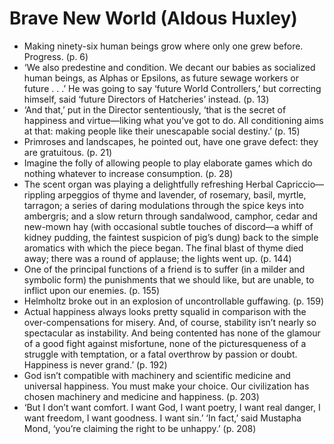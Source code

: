 # Brave New World (Aldous Huxley)
* Making ninety-six human beings grow where only one grew before. Progress. (p. 6)
* ‘We also predestine and condition. We decant our babies as socialized human beings, as Alphas or Epsilons, as future sewage workers or future . . .’ He was going to say ‘future World Controllers,’ but correcting himself, said ‘future Directors of Hatcheries’ instead. (p. 13)
* ‘And that,’ put in the Director sententiously, ‘that is the secret of happiness and virtue—liking what you’ve got to do. All conditioning aims at that: making people like their unescapable social destiny.’ (p. 15)
* Primroses and landscapes, he pointed out, have one grave defect: they are gratuitous. (p. 21)
* Imagine the folly of allowing people to play elaborate games which do nothing whatever to increase consumption. (p. 28)
* The scent organ was playing a delightfully refreshing Herbal Capriccio—rippling arpeggios of thyme and lavender, of rosemary, basil, myrtle, tarragon; a series of daring modulations through the spice keys into ambergris; and a slow return through sandalwood, camphor, cedar and new-mown hay (with occasional subtle touches of discord—a whiff of kidney pudding, the faintest suspicion of pig’s dung) back to the simple aromatics with which the piece began. The final blast of thyme died away; there was a round of applause; the lights went up. (p. 144)
* One of the principal functions of a friend is to suffer (in a milder and symbolic form) the punishments that we should like, but are unable, to inflict upon our enemies. (p. 155)
* Helmholtz broke out in an explosion of uncontrollable guffawing. (p. 159)
* Actual happiness always looks pretty squalid in comparison with the over-compensations for misery. And, of course, stability isn’t nearly so spectacular as instability. And being contented has none of the glamour of a good fight against misfortune, none of the picturesqueness of a struggle with temptation, or a fatal overthrow by passion or doubt. Happiness is never grand.’ (p. 192)
* God isn’t compatible with machinery and scientific medicine and universal happiness. You must make your choice. Our civilization has chosen machinery and medicine and happiness. (p. 203)
* ‘But I don’t want comfort. I want God, I want poetry, I want real danger, I want freedom, I want goodness. I want sin.’ ‘In fact,’ said Mustapha Mond, ‘you’re claiming the right to be unhappy.’ (p. 208)